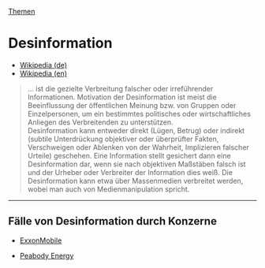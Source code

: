 [Themen](../themen.html)   

# Desinformation

* [Wikipedia (de)](https://de.wikipedia.org/wiki/Desinformation)
* [Wikipedia (en)](https://en.wikipedia.org/wiki/Disinformation)

> ... ist die gezielte Verbreitung falscher oder irreführender Informationen. Motivation der Desinformation ist meist die Beeinflussung der öffentlichen Meinung bzw. von Gruppen oder Einzelpersonen, um ein bestimmtes politisches oder wirtschaftliches Anliegen des Verbreitenden zu unterstützen.   
Desinformation kann entweder direkt (Lügen, Betrug) oder indirekt (subtile Unterdrückung objektiver oder überprüfter Fakten, Verschweigen oder Ablenken von der Wahrheit, Implizieren falscher Urteile) geschehen. Eine Information stellt gesichert dann eine Desinformation dar, wenn sie nach objektiven Maßstäben falsch ist und der Urheber oder Verbreiter der Information dies weiß. Die Desinformation kann etwa über Massenmedien verbreitet werden, wobei man auch von Medienmanipulation spricht.


---

## Fälle von Desinformation durch Konzerne
* <a href="../konzerne/exxon-mobile#desinformation">ExxonMobile</a>

* <a href="../konzerne/peabody-energy#desinformation">Peabody Energy</a>
